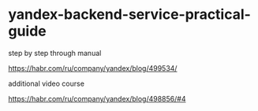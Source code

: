 # yandex-backend-service-practical-guide
step by step through manual

https://habr.com/ru/company/yandex/blog/499534/

additional video course

https://habr.com/ru/company/yandex/blog/498856/#4
